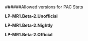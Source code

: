 ######Allowed versions for PAC Stats

**LP-MR1.Beta-2.Unofficial**

**LP-MR1.Beta-2.Nightly**

**LP-MR1.Beta-2.Official**

